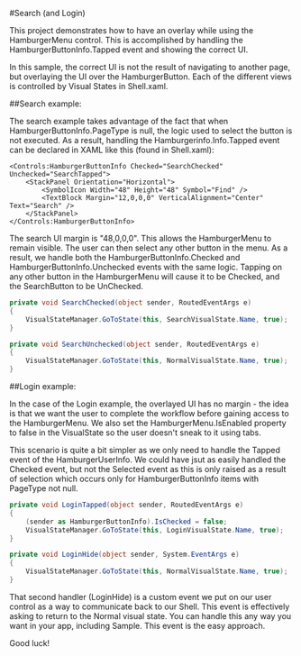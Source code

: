﻿#Search (and Login)

This project demonstrates how to have an overlay while using the HamburgerMenu control. This is accomplished by handling the HamburgerButtonInfo.Tapped event and showing the correct UI.

In this sample, the correct UI is not the result of navigating to another page, but overlaying the UI over the HamburgerButton. Each of the different views is controlled by Visual States in Shell.xaml. 

##Search example:

The search example takes advantage of the fact that when HamburgerButtonInfo.PageType is null, the logic used to select the button is not executed. As a result, handling the Hamburgerinfo.Info.Tapped event can be declared in XAML like this (found in Shell.xaml):

````XAML
<Controls:HamburgerButtonInfo Checked="SearchChecked" Unchecked="SearchTapped">
    <StackPanel Orientation="Horizontal">
        <SymbolIcon Width="48" Height="48" Symbol="Find" />
        <TextBlock Margin="12,0,0,0" VerticalAlignment="Center" Text="Search" />
    </StackPanel>
</Controls:HamburgerButtonInfo>
````

The search UI margin is "48,0,0,0". This allows the HamburgerMenu to remain visible. The user can then select any other button in the menu. As a result, we handle both the HamburgerButtonInfo.Checked and HamburgerButtonInfo.Unchecked events with the same logic. Tapping on any other button in the HamburgerMenu will cause it to be Checked, and the SearchButton to be UnChecked. 

````csharp
private void SearchChecked(object sender, RoutedEventArgs e)
{
    VisualStateManager.GoToState(this, SearchVisualState.Name, true);
}

private void SearchUnchecked(object sender, RoutedEventArgs e)
{
    VisualStateManager.GoToState(this, NormalVisualState.Name, true);
}
````

##Login example:

In the case of the Login example, the overlayed UI has no margin - the idea is that we want the user to complete the workflow before gaining access to the HamburgerMenu. We also set the HamburgerMenu.IsEnabled property to false in the VisualState so the user doesn't sneak to it using tabs.

This scenario is quite a bit simpler as we only need to handle the Tapped event of the HamburgerUserInfo. We could have jsut as easily handled the Checked event, but not the Selected event as this is only raised as a result of selection which occurs only for HamburgerButtonInfo items with PageType not null.

````csharp
private void LoginTapped(object sender, RoutedEventArgs e)
{
    (sender as HamburgerButtonInfo).IsChecked = false;
    VisualStateManager.GoToState(this, LoginVisualState.Name, true);
}

private void LoginHide(object sender, System.EventArgs e)
{
    VisualStateManager.GoToState(this, NormalVisualState.Name, true);
}
````

That second handler (LoginHide) is a custom event we put on our user control as a way to communicate back to our Shell. This event is effectively asking to return to the Normal visual state. You can handle this any way you want in your app, including Sample. This event is the easy approach.

Good luck!